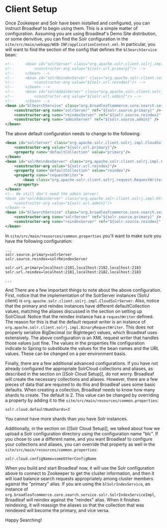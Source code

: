# Client Setup

Once Zookeeper and Solr have been installed and configured, you can instruct Broadleaf to begin using them.  This is a simple matter of configuration.  Assuming you are using Broadleaf's Demo Site distribution, or some derivitive, you can find the Solr configuration in the `site/src/main/webapp/WEB-INF/applicationContext.xml`.  In particular, you will want to find the section of the config that defines the `blSearchService` bean:

```xml
<!--     <bean id="solrServer" class="org.apache.solr.client.solrj.impl.HttpSolrServer"> -->
<!--         <constructor-arg value="${solr.url.primary}"/> -->
<!--     </bean> -->
<!--     <bean id="solrReindexServer" class="org.apache.solr.client.solrj.impl.HttpSolrServer"> -->
<!--         <constructor-arg value="${solr.url.reindex}"/> -->
<!--     </bean> -->
<!--     <bean id="solrAdminServer" class="org.apache.solr.client.solrj.impl.HttpSolrServer"> -->
<!--         <constructor-arg value="${solr.url.admin}"/> -->
<!--     </bean> -->
<bean id="blSearchService" class="org.broadleafcommerce.core.search.service.solr.SolrSearchServiceImpl">
    <constructor-arg name="solrServer" ref="${solr.source.primary}" />
    <constructor-arg name="reindexServer" ref="${solr.source.reindex}" />
    <constructor-arg name="adminServer" ref="${solr.source.admin}" />
</bean>
```

The above default configuration needs to change to the following:

```xml
<bean id="solrServer" class="org.apache.solr.client.solrj.impl.CloudSolrServer">
    <constructor-arg value="${solr.url.primary}"/>
    <property name="defaultCollection" value="primary"/>
</bean>
<bean id="solrReindexServer" class="org.apache.solr.client.solrj.impl.CloudSolrServer">
    <constructor-arg value="${solr.url.reindex}"/>
    <property name="defaultCollection" value="reindex"/>
    <property name="requestWriter">
        <bean class="org.apache.solr.client.solrj.request.RequestWriter"/>
    </property>
</bean>
<!-- We still don't need the admin server!
<bean id="solrAdminServer" class="org.apache.solr.client.solrj.impl.HttpSolrServer">
    <constructor-arg value="${solr.url.admin}"/>
</bean-->
<bean id="blSearchService" class="org.broadleafcommerce.core.search.service.solr.SolrSearchServiceImpl">
    <constructor-arg name="solrServer" ref="${solr.source.primary}" />
    <constructor-arg name="reindexServer" ref="${solr.source.reindex}" />
</bean>
```

In `site/src/main/resources/common.properties` you'll want to make sure you have the following configuration:

```
...
solr.source.primary=solrServer
solr.source.reindex=solrReindexServer

solr.url.primary=localhost:2181,localhost:2182,localhost:2183
solr.url.reindex=localhost:2181,localhost:2182,localhost:2183

...
```

And There are a few important things to note about the above configuration.  First, notice that the implementation of the SolrServer instances (SolrJ client) is `org.apache.solr.client.solrj.impl.CloudSolrServer`.  Also, notice that the primary and reindex instances have different defaultCollection values, matching the aliases discussed in the section on setting up SolrCloud. Notice that the reindex instance has a `requestWriter` defined.  The reason for this is that the default request writer is an instance of `org.apache.solr.client.solrj.impl.BinaryRequestWriter`.  This does not properly serialize BigDecimal (or BigInteger) values, which Broadleaf uses extensively.  The above configuration is an XML request writer that handles those values just fine.  The values in the properties file configuration indicate to Spring to substibute the values for the bean names and the URL values.  These can be changed on a per environment basis.

Finally, there are a few additional advanced configurations.  If you have not already configured the appropriate SolrCloud collections and aliases, as described in the section on  [[Solr Cloud Setup]], do not worry.  Broadleaf will create the necessary collections and aliases.  However, there are a few pieces of data that are required to do this and Broadleaf uses some basic defaults.  When creating a collection, Broadleaf needs to know how many shards to create.  The default is 2.  This value can be changed by overriding a property by adding it to the `site/src/main/resources/common.properties`:

```
solr.cloud.defaultNumShards=3
```

You cannot have more shards than you have Solr instances.

Additionally, in the section on [[Solr Cloud Setup]], we talked about how we upload a Solr configuration directory using the configuration name "blc".  If you chose to use a different name, and you want Broadleaf to configure your collections and aliases, you can override that property as well in the `site/src/main/resources/common.properties`:

```
solr.cloud.configName=someOtherConfigName
```

When you build and start Broadleaf now, it will use the Solr configuration above to connect to Zookeeper to get the cluster information, and then it will load balance search requests appropriately among cluster members against the "primary" alias.  If you are using the `blSolrIndexService`, an instance of `org.broadleafcommerce.core.search.service.solr.SolrIndexServiceImpl`, Broadleaf will reindex against the "reindex" alias.  When it finishes reindexing, it will reassign the aliases so that the collection that was reindexed will become the primary, and vice versa.

Happy Searching!


